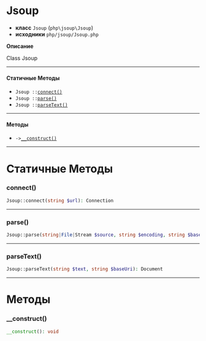 # Jsoup

- **класс** `Jsoup` (`php\jsoup\Jsoup`)
- **исходники** `php/jsoup/Jsoup.php`

**Описание**

Class Jsoup

---

#### Статичные Методы

- `Jsoup ::`[`connect()`](#method-connect)
- `Jsoup ::`[`parse()`](#method-parse)
- `Jsoup ::`[`parseText()`](#method-parsetext)

---

#### Методы

- `->`[`__construct()`](#method-__construct)

---
# Статичные Методы

<a name="method-connect"></a>

### connect()
```php
Jsoup::connect(string $url): Connection
```

---

<a name="method-parse"></a>

### parse()
```php
Jsoup::parse(string|File|Stream $source, string $encoding, string $baseUri): Document
```

---

<a name="method-parsetext"></a>

### parseText()
```php
Jsoup::parseText(string $text, string $baseUri): Document
```

---
# Методы

<a name="method-__construct"></a>

### __construct()
```php
__construct(): void
```